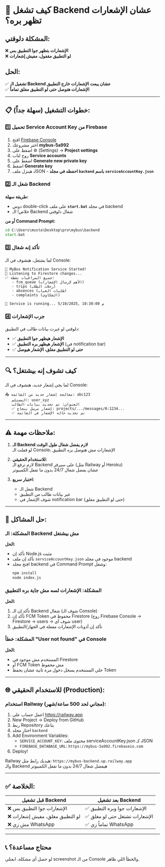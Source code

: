 # 🚀 كيف تشغل Backend عشان الإشعارات تظهر بره؟

## المشكلة دلوقتي:
❌ **الإشعارات بتظهر جوا التطبيق بس**  
❌ **لو التطبيق مقفول، مفيش إشعارات**

## الحل:
✅ **تشغيل الـ Backend عشان يبعت الإشعارات خارج التطبيق**  
✅ **الإشعارات هتوصل حتى لو التطبيق مغلق تماماً**

---

## 📋 خطوات التشغيل (سهلة جداً):

### 1️⃣ تحميل Service Account Key من Firebase

1. افتح [Firebase Console](https://console.firebase.google.com)
2. اختر مشروعك **mybus-5a992**
3. اضغط على ⚙️ (Settings) → **Project settings**
4. روح لتاب **Service accounts**
5. اضغط على **Generate new private key**
6. اضغط **Generate key**
7. هينزل ملف JSON - **احفظه في مجلد `backend` باسم `serviceAccountKey.json`**

### 2️⃣ شغل الـ Backend

**طريقة سهلة:**
- دوس double-click على ملف **`start.bat`** في مجلد backend
- خلاص! الـ Backend شغال دلوقتي

**أو من Command Prompt:**
```cmd
cd C:\Users\musta\Desktop\pro\mybus\backend
start.bat
```

### 3️⃣ تأكد إنه شغال

لما يشتغل، هتشوف في الـ Console:
```
🚀 MyBus Notification Service Started!
📡 Listening to Firestore changes...
✅ جميع المراقبات نشطة:
   - fcm_queue (الأهم لإرسال الإشعارات)
   - trips (رحلات الطلاب)
   - absences (طلبات الغياب)
   - complaints (الشكاوى)

💚 Service is running... 5/10/2025, 10:30:00 م
```

### 4️⃣ جرب الإشعارات

دلوقتي لو غيرت بيانات طالب في التطبيق:
- ✅ **الإشعار هيظهر جوا التطبيق**
- ✅ **الإشعار هيظهر بره التطبيق** (في notification bar)
- ✅ **حتى لو التطبيق مغلق، الإشعار هيوصل**

---

## 🔍 كيف تشوف إنه بيشتغل؟

لما يجي إشعار جديد، هتشوف في الـ Console:
```
📤 معالجة إشعار جديد من القائمة: abc123
   المستلم: user_xyz
   العنوان: تم تحديث بيانات الطالب
   ✅ إشعار مرسل بنجاح: projects/.../messages/0:1234...
   ✅ تم تحديث حالة الإشعار في القائمة
```

---

## ⚠️ ملاحظات مهمة:

1. **الـ Backend لازم يفضل شغال طول الوقت**  
   لو قفلت الـ Console، الإشعارات مش هتوصل بره التطبيق

2. **للاستخدام الحقيقي:**  
   لازم ترفع الـ Backend على سيرفر (مثل Railway أو Heroku)  
   عشان يفضل شغال 24/7 بدون ما تقفل الكمبيوتر

3. **اختبار سريع:**
   - شغل الـ Backend
   - غير بيانات طالب من التطبيق
   - شوف الإشعار في notification bar (حتى لو التطبيق مغلق)

---

## 🐛 حل المشاكل:

### المشكلة: الـ Backend مش بيشتغل
**الحل:**
- تأكد إن Node.js مثبت
- تأكد إن ملف `serviceAccountKey.json` موجود في مجلد backend
- افتح مجلد backend في Command Prompt وشغل:
  ```cmd
  npm install
  node index.js
  ```

### المشكلة: الإشعارات لسه مش جاية بره التطبيق
**الحل:**
1. تأكد إن الـ Backend شغال (شوف الـ Console)
2. تأكد إن FCM Token محفوظ في Firestore (روح Firebase Console → Firestore → users → شوف أي user)
3. تأكد إن أذونات الإشعارات مفعلة في الجهاز/التطبيق

### المشكلة: خطأ "User not found" في Console
**الحل:**
- المستخدم مش موجود في Firestore
- أو FCM Token مش محفوظ
- خلي المستخدم يسجل دخول مرة تانية عشان يحفظ Token

---

## 🌐 للاستخدام الحقيقي (Production):

### استخدام Railway (مجاني لحد 500 ساعة/شهر):

1. اعمل حساب على https://railway.app
2. New Project → Deploy from GitHub
3. ربط Repository بتاعك
4. اختار مجلد `backend`
5. Add Environment Variables:
   - `SERVICE_ACCOUNT_KEY`: محتوى ملف serviceAccountKey.json كـ JSON
   - `FIREBASE_DATABASE_URL`: `https://mybus-5a992.firebaseio.com`
6. Deploy!

Railway هيديك رابط مثل: `https://mybus-backend.up.railway.app`  
والـ Backend هيفضل شغال 24/7 بدون ما تقفل الكمبيوتر

---

## ✅ الخلاصة:

| قبل تشغيل Backend | بعد تشغيل Backend |
|-------------------|-------------------|
| ❌ الإشعارات جوا التطبيق بس | ✅ الإشعارات جوا وبره التطبيق |
| ❌ لو التطبيق مغلق، مفيش إشعارات | ✅ الإشعارات تشتغل حتى لو مغلق |
| ❌ مش زي WhatsApp | ✅ تماماً زي WhatsApp |

---

## 📞 محتاج مساعدة؟

لو حصل أي مشكلة، ابعتلي screenshot من الـ Console والخطأ اللي ظاهر.
